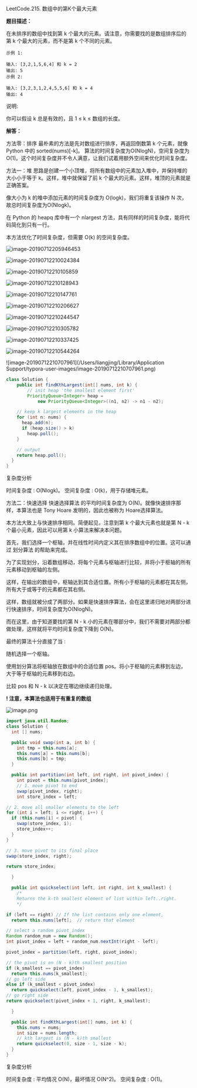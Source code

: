 LeetCode.215. 数组中的第K个最大元素     

**题目描述：**

在未排序的数组中找到第 k 个最大的元素。请注意，你需要找的是数组排序后的第 k 个最大的元素，而不是第 k 个不同的元素。

```
示例 1:

输入: [3,2,1,5,6,4] 和 k = 2
输出: 5
示例 2:

输入: [3,2,3,1,2,4,5,5,6] 和 k = 4
输出: 4
```

说明:

你可以假设 k 总是有效的，且 1 ≤ k ≤ 数组的长度。

**解答：**

方法零：排序
最朴素的方法是先对数组进行排序，再返回倒数第 k 个元素，就像 Python 中的 sorted(nums)[-k]。 算法的时间复杂度为O(NlogN)，空间复杂度为 O(1)。这个时间复杂度并不令人满意，让我们试着用额外空间来优化时间复杂度。

方法一：堆
思路是创建一个小顶堆，将所有数组中的元素加入堆中，并保持堆的大小小于等于 k。这样，堆中就保留了前 k 个最大的元素。这样，堆顶的元素就是正确答案。

像大小为 k 的堆中添加元素的时间复杂度为 O(logk)，我们将重复该操作 N 次，故总时间复杂度为O(Nlogk)。

在 Python 的 heapq 库中有一个 nlargest 方法，具有同样的时间复杂度，能将代码简化到只有一行。

本方法优化了时间复杂度，但需要 O(k) 的空间复杂度。

![image-20190712205946453](http://ww3.sinaimg.cn/large/006tNc79ly1g4xcs5c06ij311u0fuwfx.jpg)

![image-20190712210024384](http://ww4.sinaimg.cn/large/006tNc79ly1g4xcsvszg4j313g0gcjs5.jpg)

![image-20190712210105859](http://ww2.sinaimg.cn/large/006tNc79ly1g4xctml0nzj312w0eet9m.jpg)

![image-20190712210128943](http://ww3.sinaimg.cn/large/006tNc79ly1g4xcu1cy73j312y0fcjsi.jpg)

![image-20190712210147761](http://ww1.sinaimg.cn/large/006tNc79ly1g4xcudpctrj312e0hcdh7.jpg)

![image-20190712210206627](http://ww4.sinaimg.cn/large/006tNc79ly1g4xcuqh9gcj312m0hu0ua.jpg)

![image-20190712210244547](http://ww2.sinaimg.cn/large/006tNc79ly1g4xcvebaq7j31220jegnd.jpg)

![image-20190712210305782](http://ww2.sinaimg.cn/large/006tNc79ly1g4xcvxe2khj313a0jiq4w.jpg)

![image-20190712210337425](http://ww4.sinaimg.cn/large/006tNc79ly1g4xcwciuxcj311w0jqq51.jpg)



![image-20190712210544264](http://ww3.sinaimg.cn/large/006tNc79ly1g4xd1c5z2mj313i0lujwq.jpg)

![image-20190712210707961](/Users/liangjing/Library/Application Support/typora-user-images/image-20190712210707961.png)

```java
class Solution {
    public int findKthLargest(int[] nums, int k) {
        // init heap 'the smallest element first'
        PriorityQueue<Integer> heap =
            new PriorityQueue<Integer>((n1, n2) -> n1 - n2);

    // keep k largest elements in the heap
    for (int n: nums) {
      heap.add(n);
      if (heap.size() > k)
        heap.poll();
    }

    // output
    return heap.poll();        
  }
}
```


复杂度分析

时间复杂度 : O(Nlogk)。
空间复杂度 : O(k)，用于存储堆元素。 

方法二：快速选择
快速选择算法 的平均时间复杂度为 O(N)。就像快速排序那样，本算法也是 Tony Hoare 发明的，因此也被称为 Hoare选择算法。

本方法大致上与快速排序相同。简便起见，注意到第 k 个最大元素也就是第 N - k 个最小元素，因此可以用第 k 小算法来解决本问题。

首先，我们选择一个枢轴，并在线性时间内定义其在排序数组中的位置。这可以通过 划分算法 的帮助来完成。

为了实现划分，沿着数组移动，将每个元素与枢轴进行比较，并将小于枢轴的所有元素移动到枢轴的左侧。

这样，在输出的数组中，枢轴达到其合适位置。所有小于枢轴的元素都在其左侧，所有大于或等于的元素都在其右侧。

这样，数组就被分成了两部分。如果是快速排序算法，会在这里递归地对两部分进行快速排序，时间复杂度为O(NlogN)。

而在这里，由于知道要找的第 N - k 小的元素在哪部分中，我们不需要对两部分都做处理，这样就将平均时间复杂度下降到 O(N)。

最终的算法十分直接了当 :

随机选择一个枢轴。

使用划分算法将枢轴放在数组中的合适位置 pos。将小于枢轴的元素移到左边，大于等于枢轴的元素移到右边。

比较 pos 和 N - k 以决定在哪边继续递归处理。

**! 注意，本算法也适用于有重复的数组**

![image.png](http://ww4.sinaimg.cn/large/006tNc79ly1g4xd3534eqj31ag0run1m.jpg)

```java
import java.util.Random;
class Solution {
  int [] nums;

  public void swap(int a, int b) {
    int tmp = this.nums[a];
    this.nums[a] = this.nums[b];
    this.nums[b] = tmp;
  }

  public int partition(int left, int right, int pivot_index) {
    int pivot = this.nums[pivot_index];
    // 1. move pivot to end
    swap(pivot_index, right);
    int store_index = left;

// 2. move all smaller elements to the left
for (int i = left; i <= right; i++) {
  if (this.nums[i] < pivot) {
    swap(store_index, i);
    store_index++;
  }
}

// 3. move pivot to its final place
swap(store_index, right);

return store_index;

  }

  public int quickselect(int left, int right, int k_smallest) {
    /*
    Returns the k-th smallest element of list within left..right.
    */

if (left == right) // If the list contains only one element,
  return this.nums[left];  // return that element

// select a random pivot_index
Random random_num = new Random();
int pivot_index = left + random_num.nextInt(right - left); 

pivot_index = partition(left, right, pivot_index);

// the pivot is on (N - k)th smallest position
if (k_smallest == pivot_index)
  return this.nums[k_smallest];
// go left side
else if (k_smallest < pivot_index)
  return quickselect(left, pivot_index - 1, k_smallest);
// go right side
return quickselect(pivot_index + 1, right, k_smallest);

  }

  public int findKthLargest(int[] nums, int k) {
    this.nums = nums;
    int size = nums.length;
    // kth largest is (N - k)th smallest
    return quickselect(0, size - 1, size - k);
  }
}
```

复杂度分析

时间复杂度 : 平均情况 O(N)，最坏情况 O(N^2)。
空间复杂度 : O(1)。